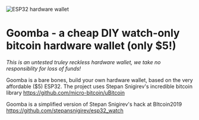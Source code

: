 
![ESP32 hardware wallet](https://i.imgur.com/RYhhf6w.png)
# Goomba - a cheap DIY watch-only bitcoin hardware wallet (only $5!)

*This is an untested truley reckless hardware wallet, we take no responsiblity for loss of funds!*

Goomba is a bare bones, build your own hardware wallet, based on the very affordable ($5) ESP32. The project uses Stepan Snigirev's incredible bitcoin library 
https://github.com/micro-bitcoin/uBitcoin

Goomba is a simplified version of Stepan Snigirev's hack at BItcoin2019 
https://github.com/stepansnigirev/esp32_watch








